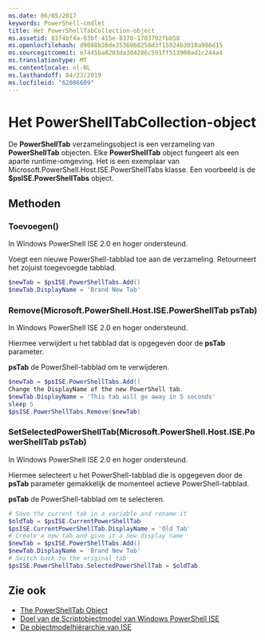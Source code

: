 ```yaml
---
ms.date: 06/05/2017
keywords: PowerShell-cmdlet
title: Het PowerShellTabCollection-object
ms.assetid: 81f4bf4a-83bf-415e-8378-1703792fbb58
ms.openlocfilehash: d9088b26de35360b8258d3f15924b3010a986d15
ms.sourcegitcommit: e7445ba8203da304286c591ff513900ad1c244a4
ms.translationtype: MT
ms.contentlocale: nl-NL
ms.lasthandoff: 04/23/2019
ms.locfileid: "62086609"
---
```

# <a name="the-powershelltabcollection-object"></a>Het PowerShellTabCollection-object

De **PowerShellTab** verzamelingsobject is een verzameling van **PowerShellTab** objecten. Elke **PowerShellTab** object fungeert als een aparte runtime-omgeving. Het is een exemplaar van Microsoft.PowerShell.Host.ISE.PowerShellTabs klasse. Een voorbeeld is de **$psISE.PowerShellTabs** object.

## <a name="methods"></a>Methoden

### <a name="add"></a>Toevoegen\(\)

In Windows PowerShell ISE 2.0 en hoger ondersteund.

Voegt een nieuwe PowerShell-tabblad toe aan de verzameling. Retourneert het zojuist toegevoegde tabblad.

```powershell
$newTab = $psISE.PowerShellTabs.Add()
$newTab.DisplayName = 'Brand New Tab'
```

### <a name="removemicrosoftpowershellhostisepowershelltab-pstab"></a>Remove\(Microsoft.PowerShell.Host.ISE.PowerShellTab psTab\)

In Windows PowerShell ISE 2.0 en hoger ondersteund.

Hiermee verwijdert u het tabblad dat is opgegeven door de **psTab** parameter.

**psTab** de PowerShell-tabblad om te verwijderen.

```powershell
$newTab = $psISE.PowerShellTabs.Add()
Change the DisplayName of the new PowerShell tab.
$newTab.DisplayName = 'This tab will go away in 5 seconds'
sleep 5
$psISE.PowerShellTabs.Remove($newTab)
```

### <a name="setselectedpowershelltabmicrosoftpowershellhostisepowershelltab-pstab"></a>SetSelectedPowerShellTab\(Microsoft.PowerShell.Host.ISE.PowerShellTab psTab\)

In Windows PowerShell ISE 2.0 en hoger ondersteund.

Hiermee selecteert u het PowerShell-tabblad die is opgegeven door de **psTab** parameter gemakkelijk de momenteel actieve PowerShell-tabblad.

**psTab** de PowerShell-tabblad om te selecteren.

```powershell
# Save the current tab in a variable and rename it
$oldTab = $psISE.CurrentPowerShellTab
$psISE.CurrentPowerShellTab.DisplayName = 'Old Tab'
# Create a new tab and give it a new display name
$newTab = $psISE.PowerShellTabs.Add()
$newTab.DisplayName = 'Brand New Tab'
# Switch back to the original tab
$psISE.PowerShellTabs.SelectedPowerShellTab = $oldTab
```

## <a name="see-also"></a>Zie ook

- [The PowerShellTab Object](The-PowerShellTab-Object.md)
- [Doel van de Scriptobjectmodel van Windows PowerShell ISE](Purpose-of-the-Windows-PowerShell-ISE-Scripting-Object-Model.md)
- [De objectmodelhiërarchie van ISE](The-ISE-Object-Model-Hierarchy.md)